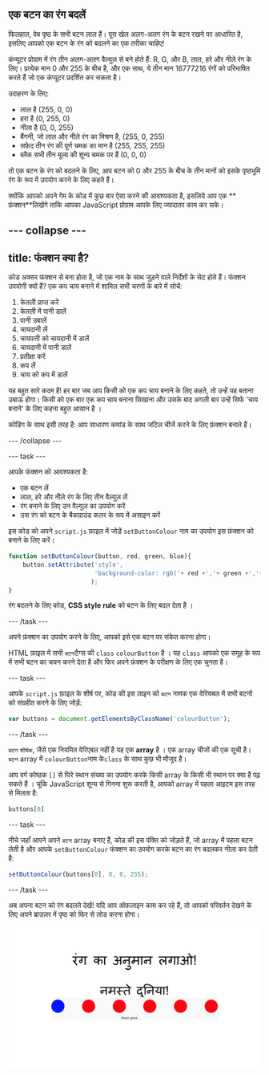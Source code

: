 ## एक बटन का रंग बदलें

फिलहाल, वेब पृष्ठ के सभी बटन लाल हैं। पूरा खेल अलग-अलग रंग के बटन रखने पर आधारित है, इसलिए आपको एक बटन के रंग को बदलने का एक तरीका चाहिए!

कंप्यूटर प्रोग्राम में रंग तीन अलग-अलग वैल्युज़ से बने होते हैं: R, G, और B, लाल, हरे और नीले रंग के लिए। प्रत्येक मान 0 और 255 के बीच है, और एक साथ, ये तीन मान 16777216 रंगों को परिभाषित करते हैं जो एक कंप्यूटर प्रदर्शित कर सकता है।

उदाहरण के लिए:
- लाल है (255, 0, 0)
- हरा है (0, 255, 0)
- नीला है (0, 0, 255)
- बैंगनी, जो लाल और नीले रंग का मिश्रण है, (255, 0, 255)
- सफ़ेद तीन रंग की पूर्ण चमक का मान है (255, 255, 255)
- ब्लैक सभी तीन मूल्य की शून्य चमक पर हैं (0, 0, 0)

तो एक बटन के रंग को बदलने के लिए, आप बटन को 0 और 255 के बीच के तीन मानों को इसके पृष्ठभूमि रंग के रूप में उपयोग करने के लिए कहते हैं।

क्योंकि आपको अपने गेम के कोड में कुछ बार ऐसा करने की आवश्यकता है, इसलिये आप एक ** फ़ंक्शन**लिखेंगे ताकि आपका JavaScript प्रोग्राम आपके लिए ज्यादातर काम कर सके।

--- collapse ---
---
title: फंक्शन क्या है?
---

कोड अक्सर फंक्शन से बना होता है, जो एक नाम के साथ जुड़ने वाले निर्देशों के सेट होते हैं। फंक्शन उपयोगी क्यों हैं? एक कप चाय बनाने में शामिल सभी चरणों के बारे में सोचें:

  1. केतली प्राप्त करें
  2. केतली में पानी डालें
  3. पानी उबालें
  4. चायदानी लें
  5. चायपत्ती को चायदानी में डालें
  6. चायदानी में पानी डालें
  7. प्रतीक्षा करें
  8. कप लें
  9. चाय को कप में डालें

यह बहुत सारे कदम है! हर बार जब आप किसी को एक कप चाय बनाने के लिए कहते, तो उन्हें यह बताना उबाऊ होगा। किसी को एक बार एक कप चाय बनाना सिखाना और उसके बाद अगली बार उन्हें सिर्फ 'चाय बनाने' के लिए कहना बहुत आसान है ।

कोडिंग के साथ इसी तरह है: आप साधारण कमांड के साथ जटिल चीजें करने के लिए फ़ंक्शन बनाते हैं।

--- /collapse ---

--- task ---

आपके फंक्शन को आवश्यकता है:

 - एक बटन लें
 - लाल, हरे और नीले रंग के लिए तीन वैल्युज़ लें
 - रंग बनाने के लिए उन वैल्युज़ का उपयोग करें
 - उस रंग को बटन के बैकग्राउंड कलर के रूप में असाइन करें

इस कोड को अपने `script.js` फ़ाइल में जोड़ें `setButtonColour` नाम का उपयोग इस फ़ंक्शन को बनाने के लिए करें।

```JavaScript
function setButtonColour(button, red, green, blue){
    button.setAttribute('style',
                        'background-color: rgb('+ red +','+ green +','+ blue +');'
                       );
}
```

रंग बदलने के लिए कोड, **CSS style rule** को बटन के लिए बदल देता है ।

--- /task ---

अपने फ़ंक्शन का उपयोग करने के लिए, आपको इसे एक बटन पर संकेत करना होगा।

HTML फ़ाइल में सभी `बटन`टैग्स की `class` `colourButton` है । यह `class` आपको एक समूह के रूप में सभी बटन का चयन करने देता है और फिर अपने फ़ंक्शन के परीक्षण के लिए एक चुनता है।

--- task ---

आपके `script.js` फ़ाइल के शीर्ष पर, कोड की इस लाइन को `बटन` नामक एक वेरियबल में सभी बटनों को संग्रहीत करने के लिए जोड़ें:

```JavaScript
var buttons = document.getElementsByClassName('colourButton');
```

--- /task ---

`बटन` `शीर्षक`, जैसे एक नियमित वेरिएबल नहीं है यह एक **array** है । एक array चीजों की एक सूची है। `बटन` array में `colourButton`नाम के`class` के साथ कुछ भी मौजूद है।

आप वर्ग कोष्ठक `[]` से घिरे स्थान संख्या का उपयोग करके किसी array के किसी भी स्थान पर क्या है पढ़ सकते हैं । चूंकि JavaScript शून्य से गिनना शुरू करती है, आपको array में पहला आइटम इस तरह से मिलता है:

```JavaScript
buttons[0]
```

--- task ---

नीचे जहाँ आपने अपने `बटन` array बनाए हैं, कोड की इस पंक्ति को जोड़ते हैं, जो array में पहला बटन लेती है और आपके `setButtonColour` फंक्शन का उपयोग करके बटन का रंग बदलकर नीला कर देती है:

```JavaScript
setButtonColour(buttons[0], 0, 0, 255);
```
--- /task ---

अब अपना बटन को रंग बदलते देखें! यदि आप ऑफ़लाइन काम कर रहे हैं, तो आपको परिवर्तन देखने के लिए अपने ब्राउज़र में पृष्ठ को फिर से लोड करना होगा।

![पहला बटन लाल से नीले रंग में बदल गया है। अन्य पांच बटन लाल रहते हैं।](images/1blue.png)
